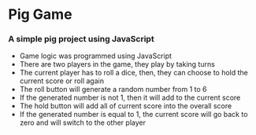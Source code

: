 # Pig Game
### A simple pig project using JavaScript
- Game logic was programmed using JavaScript
- There are two players in the game, they play by taking turns
- The current player has to roll a dice, then, they can choose to hold the current score or roll again
- The roll button will generate a random number from 1 to 6
- If the generated number is not 1, then it will add to the current score
- The hold button will add all of current score into the overall score
- If the generated number is equal to 1, the current score will go back to zero and will switch to the other player
